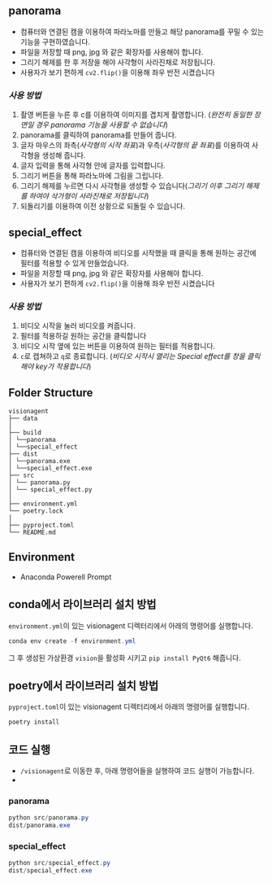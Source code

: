 ## panorama

-  컴퓨터와 연결된 캠을 이용하여 파라노마를 만들고 해당 panorama를 꾸밀 수 있는 기능을 구현하였습니다.  
-  파일을 저장할 때 png, jpg 와 같은 확장자를 사용해야 합니다.
-  그리기 해제를 한 후 저장을 해야 사각형이 사라진채로 저장됩니다.
-  사용자가 보기 편하게 `cv2.flip()`을 이용해 좌우 반전 시켰습니다


### *사용 방법*
1. 촬영 버튼을 누른 후 c를 이용하여 이미지를 겹치게 촬영합니다. (*완전히 동일한 장면일 경우 panorama 기능을 사용할 수 없습니다*)
2. panorama를 클릭하여 panorama를 만들어 줍니다.
3. 글자 마우스의 좌측(*사각형의 시작 좌표*)과 우측(*사각형의 끝 좌표*)를 이용하여 사각형을 생성해 줍니다.
4. 글자 입력을 통해 사각형 안에 글자를 입력합니다.
5. 그리기 버튼을 통해 파라노마에 그림을 그립니다.
6. 그리기 해제를 누르면 다시 사각형을 생성할 수 있습니다(*그리기 이후 그리기 해제를 하여야 삭가형이 사라진채로 저장됩니다*)
7. 되돌리기를 이용하여 이전 상황으로 되돌릴 수 있습니다.

## special_effect

- 컴퓨터와 연결된 캠을 이용하여 비디오를 시작했을 때 클릭을 통해 원하는 공간에 필터를 적용할 수 있게 만들었습니다.
- 파일을 저장할 때 png, jpg 와 같은 확장자를 사용해야 합니다.
- 사용자가 보기 편하게 `cv2.flip()`을 이용해 좌우 반전 시켰습니다

### *사용 방법*
1.  비디오 시작을 눌러 비디오를 켜줍니다.
2.  필터를 적용하길 원하는 공간을 클릭합니다
3.  비디오 시작 옆에 있는 버튼을 이용하여 원하는 필터를 적용합니다.
4. `c`로 캡쳐하고 `q`로 종료합니다. (*비디오 시작시 열리는 Special effect를 창을 클릭해야 key가 작용합니다*)

## Folder Structure

```
visionagent
├── data
│ 
├── build
│ └──panorama
│ └──special_effect
├── dist
│ └──panorama.exe
│ └──special_effect.exe
├── src
│ └── panorama.py 
│ └── special_effect.py
│
├── environment.yml
└── poetry.lock
│
├── pyproject.toml
└── README.md
```

## Environment

- Anaconda Powerell Prompt

## conda에서 라이브러리 설치 방법
`environment.yml`이 있는 visionagent 디렉터리에서 아래의 명령어를 실행합니다.
```powershell
conda env create -f environment.yml
```
그 후 생성된 가상환경 `vision`을 활성화 시키고 `pip install PyQt6` 해줍니다.  

## poetry에서 라이브러리 설치 방법
`pyproject.toml`이 있는 visionagent 디렉터리에서 아래의 명령어를 실행합니다.
```powershell
poetry install
``` 


## 코드 실행

- `/visionagent`로 이동한 후, 아래 명령어들을 실행하여 코드 실행이 가능합니다.
- 
### panorama
```powershell
python src/panorama.py 
dist/panorama.exe
```
### special_effect
```powershell
python src/special_effect.py
dist/special_effect.exe
```